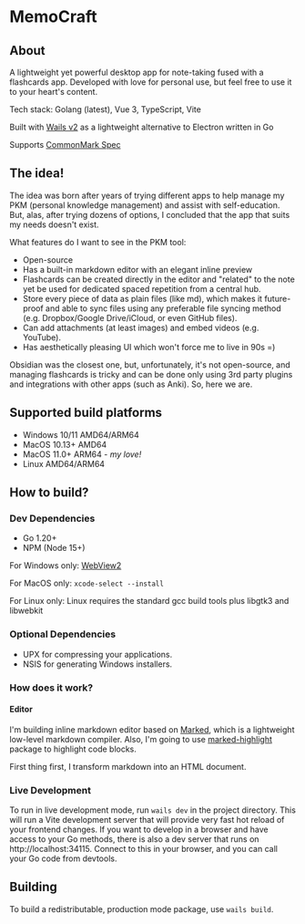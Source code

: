 # MemoCraft

## About

A lightweight yet powerful desktop app for note-taking fused with a flashcards app. Developed with love for personal use,
but feel free to use it to your heart's content.

Tech stack: Golang (latest), Vue 3, TypeScript, Vite

Built with [Wails v2](https://wails.io/) as a lightweight alternative to Electron written in Go

Supports [CommonMark Spec](https://spec.commonmark.org/0.29/)

## The idea!

The idea was born after years of trying different apps to help manage my PKM (personal knowledge management) and assist with self-education. But, alas, after trying dozens of options, I concluded that the app that suits my needs doesn't exist.

What features do I want to see in the PKM tool:
- Open-source
- Has a built-in markdown editor with an elegant inline preview
- Flashcards can be created directly in the editor and "related" to the note yet be used for dedicated spaced repetition from a central hub.
- Store every piece of data as plain files (like md), which makes it future-proof and able to sync files using any preferable file syncing method (e.g. Dropbox/Google Drive/iCloud, or even GitHub files).
- Can add attachments (at least images) and embed videos (e.g. YouTube).
- Has aesthetically pleasing UI which won't force me to live in 90s =)

Obsidian was the closest one, but, unfortunately, it's not open-source, and managing flashcards is tricky and can be done only using 3rd party plugins and integrations with other apps (such as Anki).
So, here we are.

## Supported build platforms

- Windows 10/11 AMD64/ARM64
- MacOS 10.13+ AMD64
- MacOS 11.0+ ARM64 - *my love!*
- Linux AMD64/ARM64

## How to build?

### Dev Dependencies

- Go 1.20+
- NPM (Node 15+)

For Windows only: [WebView2](https://developer.microsoft.com/en-us/microsoft-edge/webview2/)

For MacOS only: `xcode-select --install`

For Linux only: Linux requires the standard gcc build tools plus libgtk3 and libwebkit

### Optional Dependencies

- UPX for compressing your applications.
- NSIS for generating Windows installers.

### How does it work?

#### Editor

I'm building inline markdown editor based on [Marked](https://marked.js.org/), which is a lightweight low-level markdown compiler.
Also, I'm going to use [marked-highlight](https://www.npmjs.com/package/marked-highlight) package to highlight code blocks.

First thing first, I transform markdown into an HTML document.

### Live Development

To run in live development mode, run `wails dev` in the project directory. This will run a Vite development
server that will provide very fast hot reload of your frontend changes. If you want to develop in a browser
and have access to your Go methods, there is also a dev server that runs on http://localhost:34115. Connect
to this in your browser, and you can call your Go code from devtools.

## Building

To build a redistributable, production mode package, use `wails build`.
